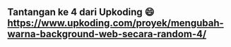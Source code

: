 ## Tantangan ke 4 dari Upkoding 😄 https://www.upkoding.com/proyek/mengubah-warna-background-web-secara-random-4/